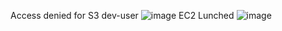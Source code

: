 Access denied for S3 dev-user
![image](https://github.com/user-attachments/assets/cd1a81e8-1904-49a6-9bae-e37781f08642)
EC2 Lunched 
![image](https://github.com/user-attachments/assets/68ba9dc1-918f-4615-b34c-f333eee5a9fe)

